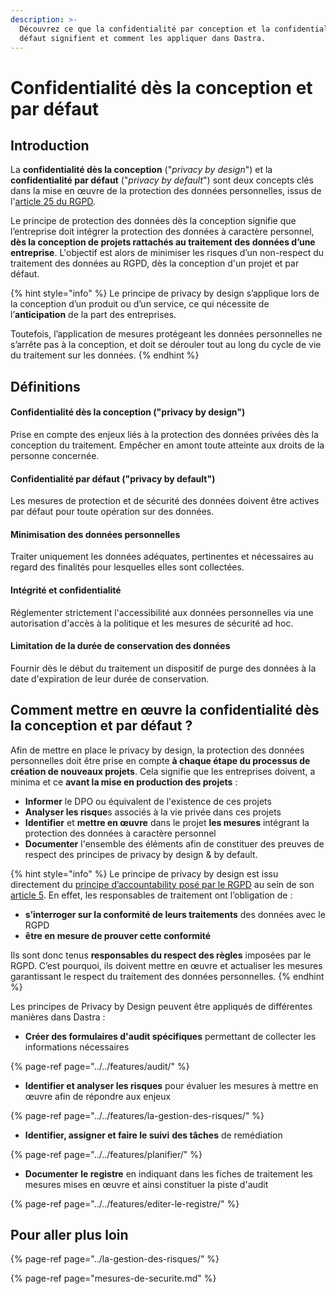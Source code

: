 ```yaml
---
description: >-
  Découvrez ce que la confidentialité par conception et la confidentialité par
  défaut signifient et comment les appliquer dans Dastra.
---
```


# Confidentialité dès la conception et par défaut

## Introduction

La **confidentialité dès la conception** \("_privacy by design_"\) et la **confidentialité par défaut** \("_privacy by default_"\) sont deux concepts clés dans la mise en œuvre de la protection des données personnelles, issus de l'[article 25 du RGPD](https://www.cnil.fr/fr/reglement-europeen-protection-donnees/chapitre4#Article25).

 Le principe de protection des données dès la conception signifie que l’entreprise doit intégrer la protection des données à caractère personnel, **dès la conception de projets rattachés au traitement des données d’une entreprise**. L'objectif est alors de minimiser les risques d’un non-respect du traitement des données au RGPD, dès la conception d'un projet et par défaut.

{% hint style="info" %}
Le principe de privacy by design s’applique lors de la conception d’un produit ou d’un service, ce qui nécessite de l’**anticipation** de la part des entreprises.

 Toutefois, l’application de mesures protégeant les données personnelles ne s’arrête pas à la conception, et doit se dérouler tout au long du cycle de vie du traitement sur les données.
{% endhint %}

## Définitions

#### Confidentialité dès la conception \("privacy by design"\)

Prise en compte des enjeux liés à la protection des données privées dès la conception du traitement. Empêcher en amont toute atteinte aux droits de la personne concernée.

#### Confidentialité par défaut \("privacy by default"\)

Les mesures de protection et de sécurité des données doivent être actives par défaut pour toute opération sur des données.

#### Minimisation des données personnelles

Traiter uniquement les données adéquates, pertinentes et nécessaires au regard des finalités pour lesquelles elles sont collectées.

#### Intégrité et confidentialité

Réglementer strictement l'accessibilité aux données personnelles via une autorisation d'accès à la politique et les mesures de sécurité ad hoc.

#### Limitation de la durée de conservation des données

Fournir dès le début du traitement un dispositif de purge des données à la date d'expiration de leur durée de conservation.

## Comment mettre en œuvre la confidentialité dès la conception et par défaut ?

Afin de mettre en place le privacy by design, la protection des données personnelles doit être prise en compte **à chaque étape du processus de création de nouveaux projets**. Cela signifie que les  entreprises doivent, a minima et ce **avant la mise en production des projets** :

* **Informer** le DPO ou équivalent de l'existence de ces projets
* **Analyser les risque**s associés à la vie privée dans ces projets 
* **Identifier** et **mettre en œuvre** dans le projet **les mesures** intégrant la protection des données à caractère personnel
* **Documenter** l'ensemble des éléments afin de constituer des preuves de respect des principes de privacy by design & by default.

{% hint style="info" %}
Le principe de privacy by design est issu directement du [principe d’accountability posé par le RGPD](https://www.cnil.fr/fr/definition/accountability) au sein de son [article 5](https://www.cnil.fr/fr/reglement-europeen-protection-donnees/chapitre2#Article5). En effet, les responsables de traitement ont l’obligation de :

* **s’interroger sur la conformité de leurs traitements** des données avec le RGPD
* **être en mesure de prouver cette conformité**

Ils sont donc tenus **responsables du respect des règles** imposées par le RGPD. C’est pourquoi, ils doivent mettre en œuvre et actualiser les mesures garantissant le respect du traitement des données personnelles.
{% endhint %}

Les principes de Privacy by Design peuvent être appliqués de différentes manières dans Dastra :

* **Créer des formulaires d'audit spécifiques** permettant de collecter les informations nécessaires

{% page-ref page="../../features/audit/" %}

* **Identifier et analyser les risques** pour évaluer les mesures à mettre en œuvre afin de répondre aux enjeux 

{% page-ref page="../../features/la-gestion-des-risques/" %}

*  **Identifier, assigner et faire le suivi** **des tâches** de remédiation

{% page-ref page="../../features/planifier/" %}

* **Documenter** **le registre** en indiquant dans les fiches de traitement les mesures mises en œuvre et ainsi constituer la piste d'audit

{% page-ref page="../../features/editer-le-registre/" %}

## Pour aller plus loin

{% page-ref page="../la-gestion-des-risques/" %}

{% page-ref page="mesures-de-securite.md" %}



